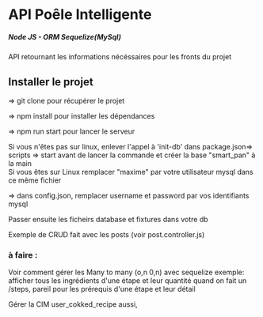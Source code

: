 # API Poêle Intelligente
<h5>Node JS - ORM Sequelize(MySql)</h5>
<p>API retournant les informations nécéssaires pour les fronts du projet</p>
<h2>Installer le projet </h2>
<p>=> git clone pour récupérer le projet</p>
<p>=> npm install pour installer les dépendances</p>
<p>=> npm run start pour lancer le serveur</p>
<p>  Si vous n'êtes pas sur linux, enlever l'appel à 'init-db' 
dans package.json=> scripts => start avant de lancer la commande et créer la base "smart_pan" à la main
<br>Si vous êtes sur Linux remplacer "maxime" par votre utilisateur mysql dans ce même fichier </p>
<p>=> dans config.json, remplacer username et password par vos identifiants mysql</p>
<p>Passer ensuite les ficheirs database et fixtures dans votre db</p>


<p>Exemple de CRUD fait avec les posts (voir post.controller.js)  </p>

<h3>à faire :</h3>
<p>Voir comment gérer les Many to many (o,n 0,n) avec sequelize exemple: afficher tous les ingrédients d'une étape et leur quantité quand on fait un /steps, pareil pour les prérequis d'une étape et leur détail </p>
<p>Gérer la CIM user_cokked_recipe aussi, </p>